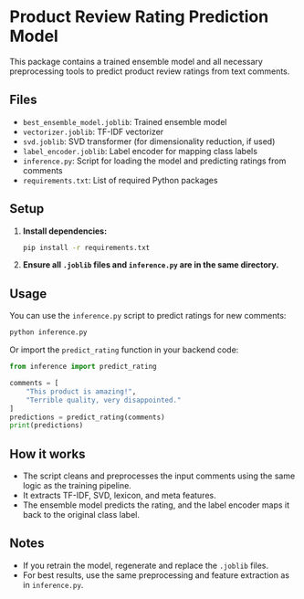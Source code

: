 # Product Review Rating Prediction Model

This package contains a trained ensemble model and all necessary preprocessing tools to predict product review ratings from text comments.

## Files
- `best_ensemble_model.joblib`: Trained ensemble model
- `vectorizer.joblib`: TF-IDF vectorizer
- `svd.joblib`: SVD transformer (for dimensionality reduction, if used)
- `label_encoder.joblib`: Label encoder for mapping class labels
- `inference.py`: Script for loading the model and predicting ratings from comments
- `requirements.txt`: List of required Python packages

## Setup
1. **Install dependencies:**
   ```bash
   pip install -r requirements.txt
   ```
2. **Ensure all `.joblib` files and `inference.py` are in the same directory.**

## Usage
You can use the `inference.py` script to predict ratings for new comments:

```bash
python inference.py
```

Or import the `predict_rating` function in your backend code:

```python
from inference import predict_rating

comments = [
    "This product is amazing!",
    "Terrible quality, very disappointed."
]
predictions = predict_rating(comments)
print(predictions)
```

## How it works
- The script cleans and preprocesses the input comments using the same logic as the training pipeline.
- It extracts TF-IDF, SVD, lexicon, and meta features.
- The ensemble model predicts the rating, and the label encoder maps it back to the original class label.

## Notes
- If you retrain the model, regenerate and replace the `.joblib` files.
- For best results, use the same preprocessing and feature extraction as in `inference.py`.
